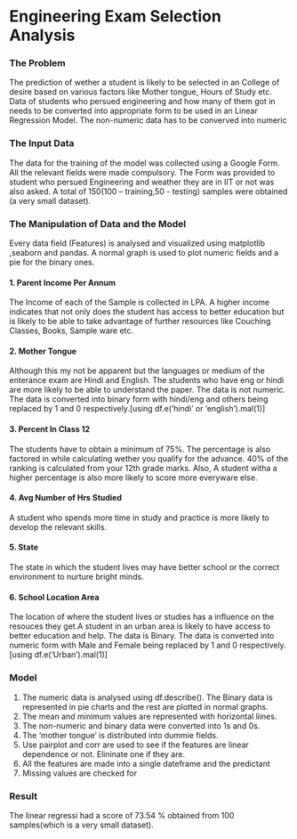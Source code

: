 # Engineering Exam Selection Analysis


### The Problem

The prediction of wether a student is likely to be selected in an College of desire based on various factors like Mother tongue, Hours of Study etc. Data of students who persued engineering and how many of them got in needs to be converted into appropriate form to be used in an Linear Regression Model. The non-numeric data has to be converved into numeric

### The Input Data

The data for the training of the model was collected using a Google Form. All the relevant fields were made compulsory. The Form was provided to student who persued Engineering and weather they are in IIT or not was also asked.
A total of 150(100 – training,50 - testing) samples were obtained (a very small dataset). 

### The Manipulation of Data and the Model

Every data field (Features)  is analysed and visualized using matplotlib ,seaborn and pandas. A normal graph is used to plot numeric fields and a pie for the binary ones.

#### 1. Parent Income Per Annum
The Income of each of the Sample is collected in LPA.
A higher income indicates that not only does the student has access to better education but is likely to be able to take advantage of further resources like Couching Classes, Books, Sample ware etc.

#### 2. Mother Tongue
Although this my not be apparent but the languages or medium of the enterance  exam are Hindi and English. The students who have eng or hindi are more likely to be able to understand the paper.
The data is not numeric. The data is converted into binary form with hindi/eng and others being replaced by 1 and 0 respectively.[using df.e(‘hindi’ or ‘english’).mal(1)]

#### 3. Percent In Class 12
The students have to obtain a minimum of 75%. The percentage is also factored in while calculating wether you qualify for the advance. 40% of the ranking  is calculated from your 12th grade marks. Also, A student witha a higher percentage is also more likely to score more everyware else. 

#### 4. Avg Number of Hrs Studied
A student who spends more time in study and practice is more likely to develop the relevant skills. 

#### 5. State
The state in which the student lives may have better  school or the correct environment  to nurture bright minds.

#### 6. School Location Area
The location of where the student lives or studies has a influence on the resouces they get.A student in an urban area is likely to have access to better education and help. 
The data is Binary. The data is converted into numeric form with Male and Female being replaced by 1 and 0 respectively.[using df.e(‘Urban’).mal(1)]
 
### Model
1. The numeric data is analysed using df.describe(). The Binary data is represented in pie charts and the rest are plotted in normal graphs.
2. The mean and minimum values are represented with horizontal liines.
3. The non-numeric and binary data were converted into 1s and 0s.
4. The ‘mother tongue’  is distributed into dummie fields.
5. Use pairplot and corr are used to see if the features are linear dependence or not. Elininate one if they are.
6. All the features are made into a single dateframe and the predictant
7. Missing values are checked for 
 
### Result
The linear regressi had a score of 73.54 % obtained from 100 samples(which is a very small dataset).
